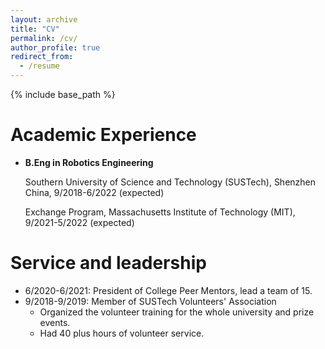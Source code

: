 ```yaml
---
layout: archive
title: "CV"
permalink: /cv/
author_profile: true
redirect_from:
  - /resume
---
```


{% include base_path %}

Academic Experience
======
* **B.Eng in Robotics Engineering**
  
  Southern University of Science and Technology (SUSTech), Shenzhen China, 9/2018-6/2022 (expected)
  
  Exchange Program, Massachusetts Institute of Technology (MIT), 9/2021-5/2022 (expected)
  
Service and leadership
======
* 6/2020-6/2021: President of College Peer Mentors, lead a team of 15.
* 9/2018-9/2019: Member of SUSTech Volunteers' Association
  * Organized the volunteer training for the whole university and prize events.
  * Had 40 plus hours of volunteer service.

